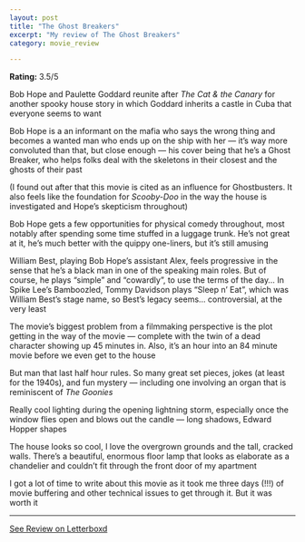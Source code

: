 ```yaml
---
layout: post
title: "The Ghost Breakers"
excerpt: "My review of The Ghost Breakers"
category: movie_review

---
```


**Rating:** 3.5/5

Bob Hope and Paulette Goddard reunite after <i>The Cat & the Canary</i> for another spooky house story in which Goddard inherits a castle in Cuba that everyone seems to want

Bob Hope is a an informant on the mafia who says the wrong thing and becomes a wanted man who ends up on the ship with her — it’s way more convoluted than that, but close enough — his cover being that he’s a Ghost Breaker, who helps folks deal with the skeletons in their closest and the ghosts of their past

(I found out after that this movie is cited as an influence for Ghostbusters. It also feels like the foundation for <i>Scooby-Doo</i> in the way the house is investigated and Hope’s skepticism throughout)

Bob Hope gets a few opportunities for physical comedy throughout, most notably after spending some time stuffed in a luggage trunk. He’s not great at it, he’s much better with the quippy one-liners, but it’s still amusing

William Best, playing Bob Hope’s assistant Alex, feels progressive in the sense that he’s a black man in one of the speaking main roles. But of course, he plays “simple” and “cowardly”, to use the terms of the day… In Spike Lee’s Bamboozled, Tommy Davidson plays “Sleep n’ Eat”, which was William Best’s stage name, so Best’s legacy seems… controversial, at the very least

The movie’s biggest problem from a filmmaking perspective is the plot getting in the way of the movie — complete with the twin of a dead character showing up 45 minutes in. Also, it’s an hour into an 84 minute movie before we even get to the house

But man that last half hour rules. So many great set pieces, jokes (at least for the 1940s), and fun mystery — including one involving an organ that is reminiscent of <i>The Goonies</i>

Really cool lighting during the opening lightning storm, especially once the window flies open and blows out the candle — long shadows, Edward Hopper shapes

The house looks so cool, I love the overgrown grounds and the tall, cracked walls. There’s a beautiful, enormous floor lamp that looks as elaborate as a chandelier and couldn’t fit through the front door of my apartment

I got a lot of time to write about this movie as it took me three days (!!!) of movie buffering and other technical issues to get through it. But it was worth it

<hr>

[See Review on Letterboxd](https://boxd.it/41SmpL)
